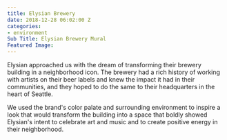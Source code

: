 ```yaml
---
title: Elysian Brewery
date: 2018-12-28 06:02:00 Z
categories:
- environment
Sub Title: Elysian Brewery Mural
Featured Image: 
---
```


Elysian approached us with the dream of transforming their brewery building in a neighborhood icon. The brewery had a rich history of working with artists on their beer labels and knew the impact it had in their communities, and they hoped to do the same to their headquarters in the heart of Seattle. 

We used the brand's color palate and surrounding environment to inspire a look that would transform the building into a space that boldly showed Elysian's intent to celebrate art and music and to create positive energy in their neighborhood.